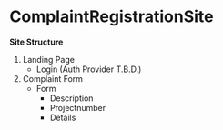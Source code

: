 # ComplaintRegistrationSite

**Site Structure**

1. Landing Page
   - Login (Auth Provider T.B.D.)
2. Complaint Form
   - Form
     - Description
     - Projectnumber
     - Details
